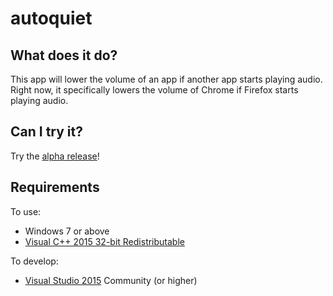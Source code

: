 # autoquiet

## What does it do?

This app will lower the volume of an app if another app starts playing audio. Right now, it specifically lowers the volume of Chrome if Firefox starts playing audio.

## Can I try it?

Try the [alpha release](https://github.com/btrzcinski/autoquiet/releases/tag/v0.1)!

## Requirements

To use:
* Windows 7 or above
* [Visual C++ 2015 32-bit Redistributable](https://download.microsoft.com/download/0/5/0/0504B211-6090-48B1-8DEE-3FF879C29968/vc_redist.x86.exe) 

To develop:
* [Visual Studio 2015](https://www.visualstudio.com/downloads/download-visual-studio-vs) Community (or higher)
